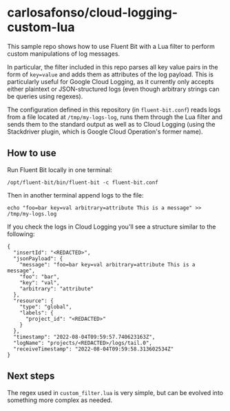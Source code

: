 # carlosafonso/cloud-logging-custom-lua

This sample repo shows how to use Fluent Bit with a Lua filter to perform custom manipulations of log messages.

In particular, the filter included in this repo parses all key value pairs in the form of `key=value` and adds them as attributes of the log payload. This is particularly useful for Google Cloud Logging, as it currently only accepts either plaintext or JSON-structured logs (even though arbitrary strings can be queries using regexes).

The configuration defined in this repository (in `fluent-bit.conf`) reads logs from a file located at `/tmp/my-logs-log`, runs them through the Lua filter and sends them to the standard output as well as to Cloud Logging (using the Stackdriver plugin, which is Google Cloud Operation's former name).

## How to use

Run Fluent Bit locally in one terminal:

```
/opt/fluent-bit/bin/fluent-bit -c fluent-bit.conf
```

Then in another terminal append logs to the file:

```
echo "foo=bar key=val arbitrary=attribute This is a message" >> /tmp/my-logs.log
```

If you check the logs in Cloud Logging you'll see a structure similar to the following:

```
{
  "insertId": "<REDACTED>",
  "jsonPayload": {
    "message": "foo=bar key=val arbitrary=attribute This is a message",
    "foo": "bar",
    "key": "val",
    "arbitrary": "attribute"
  },
  "resource": {
    "type": "global",
    "labels": {
      "project_id": "<REDACTED>"
    }
  },
  "timestamp": "2022-08-04T09:59:57.740623163Z",
  "logName": "projects/<REDACTED>/logs/tail.0",
  "receiveTimestamp": "2022-08-04T09:59:58.313602534Z"
}
```

## Next steps

The regex used in `custom_filter.lua` is very simple, but can be evolved into something more complex as needed.
